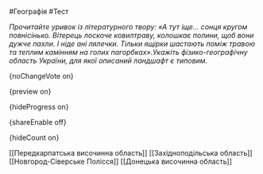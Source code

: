 #Географія #Тест

*Прочитайте уривок із літературного твору: «А  тут іще... сонця кругом повнісінько. Вітерець лоскоче ковилтраву,  колошкає полини, щоб вони дужче пахли. І ніде ані лялечки. Тільки ящірки  шастають поміж травою та теплим камінням на голих пагорбках».Укажіть фізико-географічну область України, для якої описаний ландшафт є типовим.*

{noChangeVote on}

{preview on}

{hideProgress on}

{shareEnable off}

{hideCount on}

[[Передкарпатcька височинна область]]
[[Західноподільська область]]
[[Новгород-Сіверське Полісся]]
[[Донецька височинна область]]

